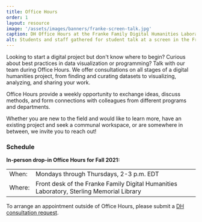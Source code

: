 ```yaml
---
title: Office Hours
order: 1
layout: resource
image: '/assets/images/banners/franke-screen-talk.jpg'
caption: DH Office Hours at the Franke Family Digital Humanities Laboratory. Photo by Mara Lavitt.
alt: Students and staff gathered for student talk at a screen in the Franke Family Digital Humanities Laboratory.
---
```


Looking to start a digital project but don't know where to begin? Curious about best practices in data visualization or programming? Talk with our team during Office Hours. We offer consultations on all stages of a digital humanities project, from finding and curating datasets to visualizing, analyzing, and sharing your work.
 
Office Hours provide a weekly opportunity to exchange ideas, discuss methods, and form connections with colleagues from different programs and departments.
 
Whether you are new to the field and would like to learn more, have an existing project and seek a communal workspace, or are somewhere in between, we invite you to reach out!

### Schedule

**In-person drop-in Office Hours for Fall 2021:**

<table>
  <tbody>
    <tr>
      <td>When:</td>
      <td>Mondays through Thursdays, 2-3 p.m. EDT</td>
    </tr>
    <tr>
      <td>Where:</td>
      <td>Front desk of the Franke Family Digital Humanities Laboratory, Sterling Memorial Library</td>
    </tr>
  </tbody>
</table>

To arrange an appointment outside of Office Hours, please submit a <a href='https://docs.google.com/forms/d/e/1FAIpQLSe4Lyo8EEdoiTLosfnmOUNEsZZToCD_n7dZ10ypCerw4diJGA/viewform' target='_blank'>DH consultation request</a>.
